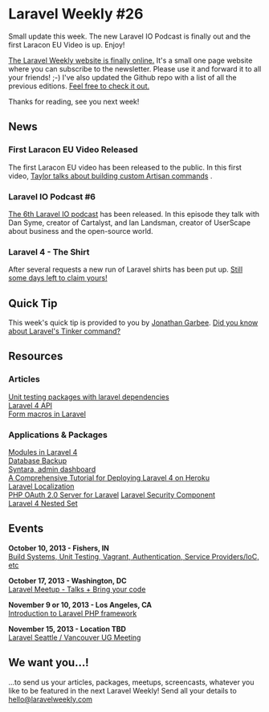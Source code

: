 # Laravel Weekly #26

Small update this week. The new Laravel IO Podcast is finally out and the first Laracon EU Video is up. Enjoy!

[The Laravel Weekly website is finally online.](http://laravelweekly.com/) It's a small one page website where you can subscribe to the newsletter. Please use it and forward it to all your friends! ;-)
I've also updated the Github repo with a list of all the previous editions. [Feel free to check it out.](https://github.com/LaravelIO/LaravelWeekly)

Thanks for reading, see you next week!

## News

### First Laracon EU Video Released

The first Laracon EU video has been released to the public. In this first video, [Taylor talks about building custom Artisan commands](http://www.youtube.com/watch?v=fGwnCWfzLRI&hd=1) .

### Laravel IO Podcast #6

[The 6th Laravel IO podcast](http://laravel.io/topic/52/podcast-6-with-ian-landsman-and-dan-syme) has been released. In this episode they talk with Dan Syme, creator of Cartalyst, and Ian Landsman, creator of UserScape about business and the open-source world.

### Laravel 4 - The Shirt

After several requests a new run of Laravel shirts has been put up. [Still some days left to claim yours!](http://teespring.com/laravel-reloaded)

## Quick Tip

This week's quick tip is provided to you by [Jonathan Garbee](http://jonathan.garbee.me/). [Did you know about Laravel's Tinker command?](https://gist.github.com/Garbee/6875041)

## Resources

### Articles

[Unit testing packages with laravel dependencies](http://kirkbushell.me/unit-testing-packages-with-laravel-dependencies)  
[Laravel 4 API](https://medium.com/on-coding/c643022433ad)  
[Form macros in Laravel](http://jonathan.garbee.me/2013/09/form-macros-in-laravel.html)  

### Applications & Packages

[Modules in Laravel 4](https://github.com/creolab/laravel-modules)  
[Database Backup](https://github.com/ShawnMcCool/database-backup)  
[Syntara, admin dashboard](http://forums.laravel.io/viewtopic.php?id=11995&p=1)  
[A Comprehensive Tutorial for Deploying Laravel 4 on Heroku](http://blog.enge.me/post/a-comprehensive-tutorial-for-deploying-laravel-4-on-heroku)  
[Laravel Localization](https://github.com/mcamara/laravel-localization)  
[PHP OAuth 2.0 Server for Laravel](https://github.com/lucadegasperi/oauth2-server-laravel)
[Laravel Security Component](https://github.com/barryvdh/laravel-security)  
[Laravel 4 Nested Set](https://github.com/lazychaser/laravel4-nestedset)  

## Events

**October 10, 2013 - Fishers, IN**  
[Build Systems, Unit Testing, Vagrant, Authentication, Service Providers/IoC, etc](http://www.meetup.com/Laravel-Modern-Web-Apps-in-Carmel-Fishers-Indianapolis/events/141852692/)

**October 17, 2013 - Washington, DC**  
[Laravel Meetup - Talks + Bring your code](http://www.meetup.com/Capital-Laravel-Group/events/144139222/)

**November 9 or 10, 2013 - Los Angeles, CA**  
[Introduction to Laravel PHP framework](http://www.socalcodecamp.com/socalcodecamp/session.aspx?sid=819cd36a-f492-483b-802d-6a770b4f1dcf)

**November 15, 2013 - Location TBD**  
[Laravel Seattle / Vancouver UG Meeting](http://www.meetup.com/Laravel-Seattle-Vancouver/events/142345922/)

## We want you...!

...to send us your articles, packages, meetups, screencasts, whatever you like to be featured in the next Laravel Weekly! Send all your details to [hello@laravelweekly.com](mailto:hello@laravelweekly.com)